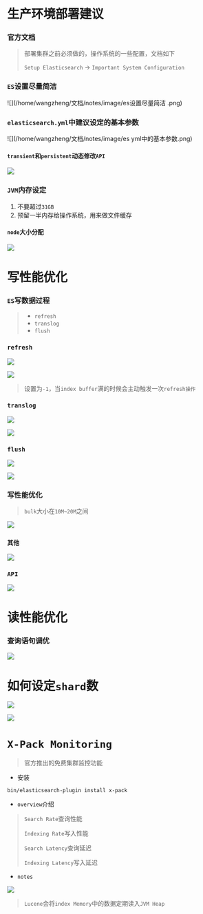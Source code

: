 # 生产环境部署建议

### 官方文档

> 部署集群之前必须做的，操作系统的一些配置，文档如下
>
> `Setup Elasticsearch` -> `Important System Configuration`

### `ES`设置尽量简洁 

![](/home/wangzheng/文档/notes/image/es设置尽量简洁 .png)

### `elasticsearch.yml`中建议设定的基本参数

![](/home/wangzheng/文档/notes/image/es yml中的基本参数.png)

#### `transient`和`persistent`动态修改`API`

![](/home/wangzheng/文档/notes/image/transient和persistent.png)

### `JVM`内存设定

1. 不要超过`31GB`
2. 预留一半内存给操作系统，用来做文件缓存

#### `node`大小分配

![](/home/wangzheng/文档/notes/image/node大小分配.png)



# 写性能优化

### `ES`写数据过程

> - `refresh`
> - `translog`
> - `flush`

### `refresh`

![](/home/wangzheng/文档/notes/image/refresh.png)

![](/home/wangzheng/文档/notes/image/优化refresh.png)

> 设置为`-1`，当`index buffer`满的时候会主动触发一次`refresh操作`

### `translog`

![](/home/wangzheng/文档/notes/image/translog.png)

![](/home/wangzheng/文档/notes/image/优化translog.png)

### `flush`

![](/home/wangzheng/文档/notes/image/flush.png)

![](/home/wangzheng/文档/notes/image/flush优化.png)

### 写性能优化

> `bulk`大小在`10M~20M`之间

![](/home/wangzheng/文档/notes/image/写性能优化.png)

### `其他`

![](/home/wangzheng/文档/notes/image/写性能优化其他.png)

### `API`

![](/home/wangzheng/文档/notes/image/写性能优化API.png)



# 读性能优化

### 查询语句调优

![](/home/wangzheng/文档/notes/image/查询语句调优.png)



# 如何设定`shard`数

![](/home/wangzheng/文档/notes/image/如何设定shard.png)

![](/home/wangzheng/文档/notes/image/shard大小设定.png)



# `X-Pack Monitoring`

> 官方推出的免费集群监控功能

- 安装

```shell
bin/elasticsearch-plugin install x-pack
```

- `overview`介绍

> `Search Rate`查询性能
>
> `Indexing Rate`写入性能
>
> `Search Latency`查询延迟
>
> `Indexing Latency`写入延迟

- `notes`

![](/home/wangzheng/文档/notes/image/nodes监控信息.png)

> `Lucene`会将`index Memory`中的数据定期读入`JVM Heap`

